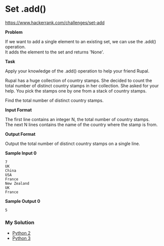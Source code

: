 # Set .add()

https://www.hackerrank.com/challenges/set-add

**Problem**

If we want to add a single element to an existing set, we can use the .add() operation.  
It adds the element to the set and returns 'None'.

**Task**

Apply your knowledge of the .add() operation to help your friend Rupal.  

Rupal has a huge collection of country stamps. She decided to count the total number of distinct country stamps in her collection. She asked for your help. You pick the stamps one by one from a stack of  country stamps.  

Find the total number of distinct country stamps.

**Input Format**

The first line contains an integer N, the total number of country stamps.  
The next N lines contains the name of the country where the stamp is from. 

**Output Format**

Output the total number of distinct country stamps on a single line.

**Sample Input 0**

```
7
UK
China
USA
France
New Zealand
UK
France 
```

**Sample Output 0**

```
5
```

### My Solution

- [Python 2](python2.py)
- [Python 3](python3.py)